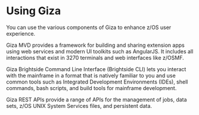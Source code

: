 # Using Giza
You can use the various components of Giza to enhance z/OS user experience.

Giza MVD provides a framework for building and sharing extension apps using web services and modern UI toolkits such as AngularJS. It includes all interactions that exist in 3270 terminals and web interfaces like z/OSMF.

Giza Brightside Command Line Interface (Brightside CLI) lets you interact with the mainframe in a format that is natively familiar to you and use common tools such as Integrated Development Environments (IDEs), shell commands, bash scripts, and build tools for mainframe development.

Giza REST APIs provide a range of APIs for the management of jobs, data sets, z/OS UNIX System Services files, and persistent data.
